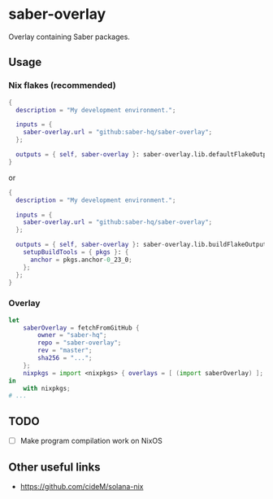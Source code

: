 # saber-overlay

Overlay containing Saber packages.

## Usage

### Nix flakes (recommended)

```nix
{
  description = "My development environment.";

  inputs = {
    saber-overlay.url = "github:saber-hq/saber-overlay";
  };

  outputs = { self, saber-overlay }: saber-overlay.lib.defaultFlakeOutputs;
}
```

or

```nix
{
  description = "My development environment.";

  inputs = {
    saber-overlay.url = "github:saber-hq/saber-overlay";
  };

  outputs = { self, saber-overlay }: saber-overlay.lib.buildFlakeOutputs {
    setupBuildTools = { pkgs }: {
      anchor = pkgs.anchor-0_23_0;
    };
  };
}
```

### Overlay

```nix
let
    saberOverlay = fetchFromGitHub {
        owner = "saber-hq";
        repo = "saber-overlay";
        rev = "master";
        sha256 = "...";
    };
    nixpkgs = import <nixpkgs> { overlays = [ (import saberOverlay) ]; };
in
    with nixpkgs;
# ...
```

## TODO

- [ ] Make program compilation work on NixOS

## Other useful links

- https://github.com/cideM/solana-nix
